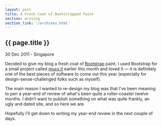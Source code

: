 ```yaml
---
layout: post
title: A Fresh Coat of Bootstrapped Paint
section: writing
section_link: '/archives.html'
---
```


## {{ page.title }}

30 Dec 2011 - Singapore

Decided to give my blog a fresh coat of [Bootstrap](http://twitter.github.com/bootstrap) paint. I used Bootstrap for a small project called [muxx.it](http://muxx.it) earlier this month and loved it &mdash; it is definitely one of the best pieces of software to come out this year (especially for design-sense-challenged folks such as myself).

The main reason I wanted to re-design my blog was that I've been meaning to pen a year-end of review of what's been quite a roller-coaster twelve months. I didn't want to publish something on what was quite frankly, an ugly and dated site, and so here we are.

Hopefully I'll get down to writing my year-end review in the next couple of days.
